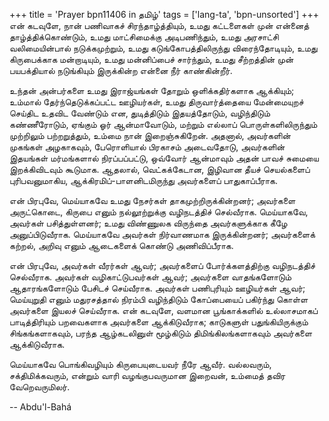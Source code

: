 +++
title = 'Prayer bpn11406 in தமிழ்'
tags = ['lang-ta', 'bpn-unsorted']
+++
என் கடவுளே, நான் பணிவாகச்  சிரந்தாழ்த்தியும், உமது கட்டளைகள் முன் என்னைத் தாழ்த்திக்கொண்டும், உமது மாட்சிமைக்கு அடிபணிந்தும், உமது அரசாட்சி வலிமையின்பால் நடுக்கமுற்றும், உமது கடுங்கோபத்திலிருந்து விரைந்தோடியும், உமது கிருபைக்காக மன்றாடியும், உமது மன்னிப்பைச் சார்ந்தும், உமது சீற்றத்தின் முன் பயபக்தியால் நடுங்கியும் இருக்கின்ற  என்னை நீர் காண்கின்றீர்.  

உந்தன் அன்பர்களை உமது இராஜ்யங்கள் தோறும் ஒளிக்கதிர்களாக ஆக்கியும்; உம்மால் தேர்ந்தெடுக்கப்பட்ட ஊழியர்கள், உமது திருவார்த்தையை மேன்மையுறச் செய்திட  உதவிட வேண்டும் என, துடித்திடும் இதயத்தோடும், வழிந்திடும் கண்ணீரோடும், ஏங்கும் ஓர் ஆன்மாவோடும், மற்றும் எல்லாப் பொருள்களிலிருந்தும் முற்றிலும் பற்றறுத்தும்,  உம்மை நான் இறைஞ்சுகிறேன்.  அதனால், அவர்களின் முகங்கள் அழகாகவும், பேரொளியால் பிரகாசம் அடைவதோடு, அவர்களின் இதயங்கள் மர்மங்களால் நிரப்பப்பட்டு, ஒவ்வோர் ஆன்மாவும் அதன் பாவச் சுமையை இறக்கிவிடவும் கூடுமாக.  ஆதலால்,  வெட்கக்கேடான, இழிவான  தீயச் செயல்களைப் புரிபவனுமாகிய, ஆக்கிரமிப்-பாளனிடமிருந்து அவர்களைப்   பாதுகாப்பீராக.  

என் பிரபுவே, மெய்யாகவே உமது நேசர்கள் தாகமுற்றிருக்கின்றனர்; அவர்களை அருட்கொடை, கிருபை எனும் நல்லூற்றுக்கு வழிநடத்திச் செல்வீராக. மெய்யாகவே, அவர்கள் பசித்துள்ளனர்; உமது விண்ணுலக விருந்தை அவர்களுக்காக கீழே அனுப்பிடுவீராக. மெய்யாகவே அவர்கள் நிர்வாணமாக இருக்கின்றனர்; அவர்களைக் கற்றல், அறிவு எனும் ஆடைகளைக் கொண்டு அணிவிப்பீராக. 

என் பிரபுவே, அவர்கள் வீரர்கள் ஆவர்; அவர்களைப் போர்க்களத்திற்கு வழிநடத்திச் செல்வீராக. அவர்கள் வழிகாட்டுபவர்கள் ஆவர்; அவர்களை வாதங்களோடும் ஆதாரங்களோடும் பேசிடச் செய்வீராக. அவர்கள் பணிபுரியும் ஊழியர்கள் ஆவர்; மெய்யுறுதி எனும் மதுரசத்தால் நிரம்பி வழிந்திடும் கோப்பையைப் பகிர்ந்து கொள்ள அவர்களை இயலச் செய்வீராக. என் கடவுளே, வளமான பூங்காக்களில் உல்லாசமாகப் பாடித்திரியும் பறவைகளாக அவர்களை ஆக்கிடுவீராக; காடுகளுள் பதுங்கியிருக்கும் சிங்கங்களாகவும், பரந்த ஆழ்கடலினுள் மூழ்கிடும் திமிங்கிலங்களாகவும் அவர்களை ஆக்கிடுவீராக.   

மெய்யாகவே பொங்கிவழியும் கிருபையுடையவர் நீரே ஆவீர். வல்லவரும், சக்திமிக்கவரும், என்றும் வாரி வழங்குபவருமான இறைவன், உம்மைத் தவிர வேறெவருமிலர்.

-- Abdu'l-Bahá
